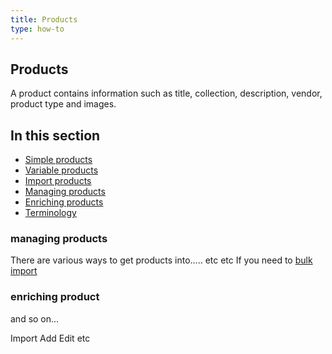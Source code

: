 ```yaml
---
title: Products
type: how-to
---
```


## Products
A product contains information such as title, collection, description, vendor, product type and images.

## In this section

- [Simple products]()
- [Variable products](/help/how-to/products/variable-products "variable products in Stock2Shop")
- [Import products](/help/how-to/products/import "importing products into Stock2Shop")
- [Managing products](/help/how-to/products/managing-products "managing products in Stock2Shop")
- [Enriching products](/help/how-to/products/enriching-products "enriching products in Stock2Shop")
- [Terminology](/help/how-to/products/terminology "terminology of Stock2Shop")

 
### managing products
There are various ways to get products into..... etc etc
If you need to [bulk import](/help/how-to/products/import "importing products into Stock2Shop")

### enriching product
and so on...
 

Import
Add
Edit 
etc



    


